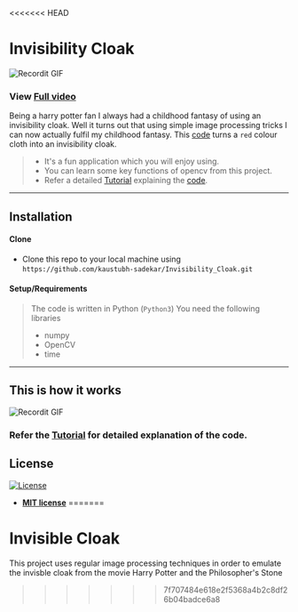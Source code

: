 <<<<<<< HEAD
# Invisibility Cloak

![Recordit GIF](gif1.gif) 
### View [Full video](https://www.youtube.com/watch?v=LcoxbDqEf3A)


Being a harry potter fan I always had a childhood fantasy of using an invisibility cloak. Well it turns out that 
using simple image processing tricks I can now actually fulfil my childhood fantasy. 
This [code](AR_invisibility_Cloak.py) turns a `red` colour cloth into an invisibility cloak.

>- It's a fun application which you will enjoy using.
>- You can learn some key functions of opencv from this project. 
>- Refer a detailed [Tutorial](Tutorial.md) explaining the [code](AR_invisibility_Cloak.py).

---



## Installation

#### Clone

- Clone this repo to your local machine using `https://github.com/kaustubh-sadekar/Invisibility_Cloak.git`

#### Setup/Requirements

> The code is written in Python (`Python3`)
> You need the following libraries
> - numpy
> - OpenCV
> - time
---

##  This is how it works
![Recordit GIF](gif2.gif) 
### Refer the [Tutorial](Tutorial.md) for detailed explanation of the code.



## License

[![License](http://img.shields.io/:license-mit-blue.svg?style=flat-square)](http://badges.mit-license.org)

- **[MIT license](http://opensource.org/licenses/mit-license.php)**
=======
# Invisible Cloak

This project uses regular image processing techniques in order to emulate the invisble cloak from the movie Harry Potter and the Philosopher's Stone
>>>>>>> 7f707484e618e2f5368a4b2c8df26b04badce6a8
